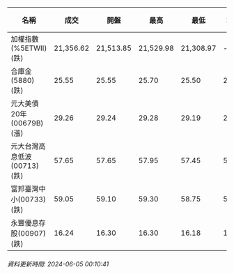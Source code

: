 | 名稱 | 成交 | 開盤 | 最高 | 最低 | 均價 | 成交金額(億) | 昨收 | 漲跌幅 | 漲跌 | 總量 | 昨量 | 振幅 |
| -------- | -------- | -------- | -------- |-------- | -------- | -------- |-------- |-------- |-------- | -------- | -------- |-------- |
|加權指數(%5ETWII) (跌)|21,356.62|21,513.85|21,529.98|21,308.97|-|4,427.92|21,536.76|0.84%|180.15|9,445,719|0|1.03%|
|合庫金(5880) (跌)|25.55|25.55|25.70|25.50|25.56|4.36|25.60|0.20%|0.06|17,068|14,297|0.78%|
|元大美債20年(00679B) (漲)|29.26|29.24|29.28|29.19|29.24|16.88|28.92|1.18%|0.34|57,729|30,716|0.31%|
|元大台灣高息低波(00713) (跌)|57.65|57.65|57.95|57.45|57.66|11.52|57.75|0.17%|0.10|19,973|5,574|0.87%|
|富邦臺灣中小(00733) (跌)|59.05|59.10|59.30|58.75|59.07|1.73|59.10|0.08%|0.05|2,921|2,014|0.93%|
|永豐優息存股(00907) (跌)|16.24|16.30|16.30|16.18|16.22|0.629|16.39|0.92%|0.15|3,878|3,039|0.73%|
###### 資料更新時間: 2024-06-05 00:10:41